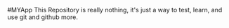 #MYApp
This Repository is really nothing, it's just a way to test, learn, and use git and github more.
